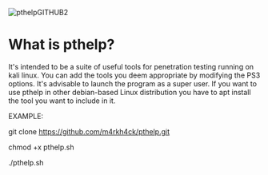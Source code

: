 ![pthelpGITHUB2](https://user-images.githubusercontent.com/92309458/136800956-fe6308b0-e5e2-4630-9900-b7ac77d7cd54.png)
# What is pthelp?
It's intended to be a suite of useful tools for penetration testing running on kali linux. You can add the tools you deem appropriate by modifying the PS3 options. It's advisable to launch the program as a super user. If you want to use pthelp in other debian-based Linux distribution you have to apt install the tool you want to include in it.

EXAMPLE:

git clone https://github.com/m4rkh4ck/pthelp.git

chmod +x pthelp.sh

./pthelp.sh
